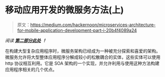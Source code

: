 # 移动应用开发的微服务方法(上)

> 原文：<https://medium.com/hackernoon/microservices-architecture-for-mobile-application-development-part-i-20b4f4089a24>

*阅读* [***第二部分此处***](/@prashantramnyc/microservices-architecture-for-mobile-application-development-part-ii-1a68db3aa438) ***！***

在构建大型复杂应用程序时，微服务架构已经成为一种被充分探索和喜爱的架构。微服务允许将大型整体应用程序分解成较小的松散耦合的实体，这些实体可以使用 http 协议相互利用。它是 SOA 架构的一个实现，并允许利用与使用这种方法构建应用程序相关的几个优点。